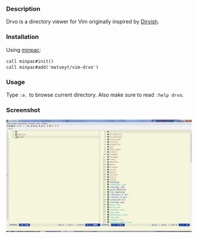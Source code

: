 ### Description

Drvo is a directory viewer for Vim originally inspired by
[Dirvish](https://github.com/justinmk/vim-dirvish).

### Installation

Using [minpac](https://github.com/k-takata/minpac):

```vim
call minpac#init()
call minpac#add('matveyt/vim-drvo')
```

### Usage

Type `:e.` to browse current directory. Also make sure to read `:help drvo`.

### Screenshot

![sample](drvo.png)
